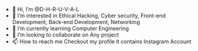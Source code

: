 - 👋 Hi, I’m @D-H-R-U-V-A-L
- 👀 I’m interested in Ethical Hacking, Cyber security, Front-end Development, Back-end Development, Networking
- 🌱 I’m currently learning Computer Engineering
- 💞️ I’m looking to collaborate on Any project
- 📫 How to reach me Checkout my profile it contains Instagram Account

<!---
D-H-R-U-V-A-L/D-H-R-U-V-A-L is a ✨ special ✨ repository because its `README.md` (this file) appears on your GitHub profile.
You can click the Preview link to take a look at your changes.
--->
